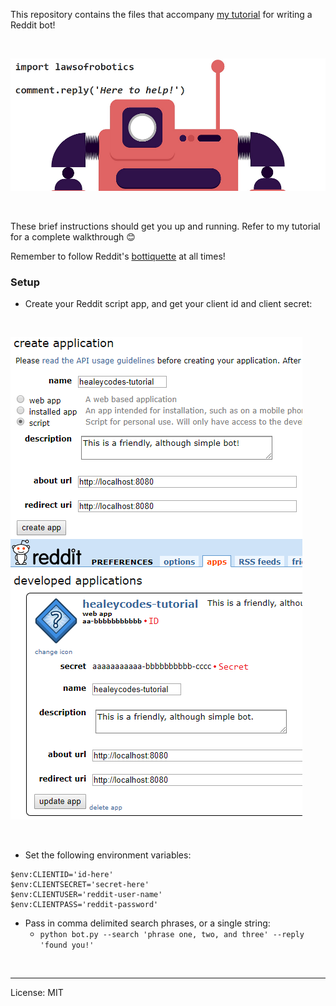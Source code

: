 This repository contains the files that accompany [my tutorial](https://healeycodes.github.io/tutorial/python/beginners/webdev/2019/03/25/reddit-bot-tutorial.html) for writing a Reddit bot!

<br>

![](https://github.com/healeycodes/Reddit-Bot-Tutorial/blob/master/header.png)

<br>

These brief instructions should get you up and running. Refer to my tutorial for a complete walkthrough 😊

Remember to follow Reddit's [bottiquette](https://www.reddit.com/wiki/bottiquette) at all times!

### Setup

- Create your Reddit script app, and get your client id and client secret:

<br>

![](https://github.com/healeycodes/Reddit-Bot-Tutorial/blob/master/setup.png)

<br>

- Set the following environment variables:

```
$env:CLIENTID='id-here'
$env:CLIENTSECRET='secret-here'
$env:CLIENTUSER='reddit-user-name'
$env:CLIENTPASS='reddit-password'
```

- Pass in comma delimited search phrases, or a single string:
  - `python bot.py --search 'phrase one, two, and three' --reply 'found you!'`

<br>

<hr>

License: MIT
